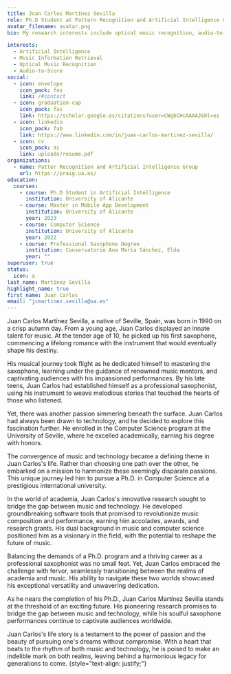 ```yaml
---
title: Juan Carlos Martínez Sevilla
role: Ph.D Student at Pattern Recognition and Artificial Intelligence Group
avatar_filename: avatar.png
bio: My research interests include optical music recognition, audio-to-score transcription.

interests:
  - Artificial Intelligence
  - Music Information Retrieval
  - Optical Music Recognition
  - Audio-to-Score
social:
  - icon: envelope
    icon_pack: fas
    link: /#contact
  - icon: graduation-cap
    icon_pack: fas
    link: https://scholar.google.es/citations?user=CWgbCHcAAAAJ&hl=es
  - icon: linkedin
    icon_pack: fab
    link: https://www.linkedin.com/in/juan-carlos-martinez-sevilla/
  - icon: cv
    icon_pack: ai
    link: uploads/resume.pdf
organizations:
  - name: Patter Recognition and Artificial Intelligence Group
    url: https://praig.ua.es/
education:
  courses:
    - course: Ph.D Student in Artificial Intelligence
      institution: University of Alicante
    - course: Master in Mobile App Development
      institution: University of Alicante
      year: 2023
    - course: Computer Science
      institution: University of Alicante
      year: 2022
    - course: Professional Saxophone Degree
      institution: Conservatorio Ana María Sánchez, Elda
      year: ""
superuser: true
status:
  icon: a
last_name: Martínez Sevilla
highlight_name: true
first_name: Juan Carlos
email: "jcmartinez.sevilla@ua.es"
---
```

Juan Carlos Martínez Sevilla, a native of Seville, Spain, was born in 1990 on a crisp autumn day. From a young age, Juan Carlos displayed an innate talent for music. At the tender age of 10, he picked up his first saxophone, commencing a lifelong romance with the instrument that would eventually shape his destiny.

His musical journey took flight as he dedicated himself to mastering the saxophone, learning under the guidance of renowned music mentors, and captivating audiences with his impassioned performances. By his late teens, Juan Carlos had established himself as a professional saxophonist, using his instrument to weave melodious stories that touched the hearts of those who listened.

Yet, there was another passion simmering beneath the surface. Juan Carlos had always been drawn to technology, and he decided to explore this fascination further. He enrolled in the Computer Science program at the University of Seville, where he excelled academically, earning his degree with honors.

The convergence of music and technology became a defining theme in Juan Carlos's life. Rather than choosing one path over the other, he embarked on a mission to harmonize these seemingly disparate passions. This unique journey led him to pursue a Ph.D. in Computer Science at a prestigious international university.

In the world of academia, Juan Carlos's innovative research sought to bridge the gap between music and technology. He developed groundbreaking software tools that promised to revolutionize music composition and performance, earning him accolades, awards, and research grants. His dual background in music and computer science positioned him as a visionary in the field, with the potential to reshape the future of music.

Balancing the demands of a Ph.D. program and a thriving career as a professional saxophonist was no small feat. Yet, Juan Carlos embraced the challenge with fervor, seamlessly transitioning between the realms of academia and music. His ability to navigate these two worlds showcased his exceptional versatility and unwavering dedication.

As he nears the completion of his Ph.D., Juan Carlos Martínez Sevilla stands at the threshold of an exciting future. His pioneering research promises to bridge the gap between music and technology, while his soulful saxophone performances continue to captivate audiences worldwide.

Juan Carlos's life story is a testament to the power of passion and the beauty of pursuing one's dreams without compromise. With a heart that beats to the rhythm of both music and technology, he is poised to make an indelible mark on both realms, leaving behind a harmonious legacy for generations to come.
{style="text-align: justify;"}